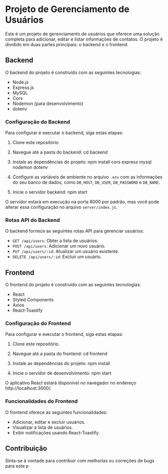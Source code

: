﻿# Projeto de Gerenciamento de Usuários

Este é um projeto de gerenciamento de usuários que oferece uma solução completa para adicionar, editar e listar informações de contatos. O projeto é dividido em duas partes principais: o backend e o frontend.

## Backend

O backend do projeto é construído com as seguintes tecnologias:

- Node.js
- Express.js
- MySQL
- Cors
- Nodemon (para desenvolvimento)
- dotenv

### Configuração do Backend

Para configurar e executar o backend, siga estas etapas:

1. Clone este repositório.

2. Navegue até a pasta do backend:
cd backend

3. Instale as dependências do projeto:
npm install cors express mysql nodemon dotenv

4. Configure as variáveis de ambiente no arquivo `.env` com as informações do seu banco de dados, como `DB_HOST`, `DB_USER`, `DB_PASSWORD` e `DB_NAME`.

5. Inicie o servidor backend:
npm start


O servidor estará em execução na porta 8000 por padrão, mas você pode alterar essa configuração no arquivo `server/index.js`.

### Rotas API do Backend

O backend fornece as seguintes rotas API para gerenciar usuários:

- `GET /api/users`: Obter a lista de usuários.
- `POST /api/users`: Adicionar um novo usuário.
- `PUT /api/users/:id`: Atualizar um usuário existente.
- `DELETE /api/users/:id`: Excluir um usuário.

## Frontend

O frontend do projeto é construído com as seguintes tecnologias:

- React
- Styled Components
- Axios
- React-Toastify

### Configuração do Frontend

Para configurar e executar o frontend, siga estas etapas:

1. Clone este repositório.

2. Navegue até a pasta do frontend:
cd frontend

3. Instale as dependências do projeto:
npm install

4. Inicie o servidor de desenvolvimento:
npm start


O aplicativo React estará disponível no navegador no endereço http://localhost:3000/.

### Funcionalidades do Frontend

O frontend oferece as seguintes funcionalidades:

- Adicionar, editar e excluir usuários.
- Visualizar a lista de usuários.
- Exibir notificações usando React-Toastify.

## Contribuição

Sinta-se à vontade para contribuir com melhorias ou correções de bugs para este p
